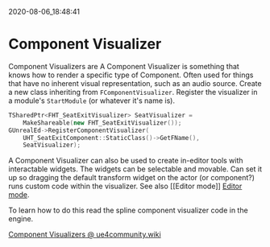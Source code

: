 2020-08-06_18:48:41

# Component Visualizer

Component Visualizers are
A Component Visualizer is something that knows how to render a specific type of Component.
Often used for things that have no inherent visual representation, such as an audio source.
Create a new class inheriting from `FComponentVisualizer`.
Register the visualizer in a module's `StartModule` (or whatever it's name is).
```c++
TSharedPtr<FHT_SeatExitVisualizer> SeatVisualizer =
    MakeShareable(new FHT_SeatExitVisualizer());
GUnrealEd->RegisterComponentVisualizer(
    UHT_SeatExitComponent::StaticClass()->GetFName(),
    SeatVisualizer);
```

A Component Visualizer can also be used to create in-editor tools with interactable widgets.
The widgets can be selectable and movable.
Can set it up so dragging the default transform widget on the actor (or component?) runs custom code within the visualizer.
See also [[Editor mode]] [Editor mode](./Editor%20mode.md). 

To learn how to do this read the spline component visualizer code in the engine.

[Component Visualizers @ ue4community.wiki](https://www.ue4community.wiki/legacy/component-visualizers-xaa1qsng)  